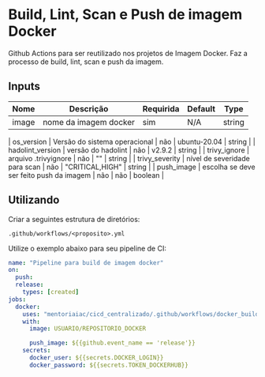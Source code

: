 # Build, Lint, Scan e Push de imagem Docker
Github Actions para ser reutilizado nos projetos de Imagem Docker. Faz a processo de build, lint, scan e push da imagem. 


## Inputs
| Nome | Descrição | Requirida |Default | Type |
|------|-----------|-----------|--------|------|
| image | nome da imagem docker | sim | N/A | string |

| os_version | Versão do sistema operacional | não | ubuntu-20.04 | string |
| hadolint_version | versão do hadolint | não | v2.9.2 | string |
| trivy_ignore | arquivo .trivyignore | não | "" | string |
| trivy_severity | nível de severidade para scan | não | "CRITICAL,HIGH" | string |
| push_image | escolha se deve ser feito push da imagem | não | não | boolean |


## Utilizando 
Criar a seguintes estrutura de diretórios: 

`.github/workflows/<proposito>.yml`

Utilize o exemplo abaixo para seu pipeline de CI:

```yaml
name: "Pipeline para build de imagem docker"
on:
  push:
  release:
    types: [created]
jobs:
  docker:
    uses: "mentoriaiac/cicd_centralizado/.github/workflows/docker_build.yaml@docker/v1"
    with:
      image: USUARIO/REPOSITORIO_DOCKER

      push_image: ${{github.event_name == 'release'}}
    secrets:
      docker_user: ${{secrets.DOCKER_LOGIN}}
      docker_password: ${{secrets.TOKEN_DOCKERHUB}}
```
